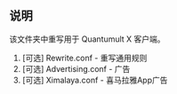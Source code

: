 ## 说明

该文件夹中重写用于 Quantumult X 客户端。

1. [可选] Rewrite.conf - 重写通用规则
2. [可选] Advertising.conf - 广告
3. [可选] Ximalaya.conf - 喜马拉雅App广告
